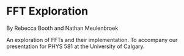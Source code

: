 # FFT Exploration

By Rebecca Booth and Nathan Meulenbroek

An exploration of FFTs and their implementation. To accompany our presentation for PHYS 581 at the University of Calgary.